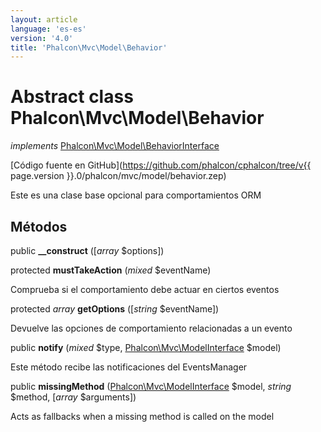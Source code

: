```yaml
---
layout: article
language: 'es-es'
version: '4.0'
title: 'Phalcon\Mvc\Model\Behavior'
---
```

# Abstract class **Phalcon\Mvc\Model\Behavior**

*implements* [Phalcon\Mvc\Model\BehaviorInterface](Phalcon_Mvc_Model_BehaviorInterface)

[Código fuente en GitHub](https://github.com/phalcon/cphalcon/tree/v{{ page.version }}.0/phalcon/mvc/model/behavior.zep)

Este es una clase base opcional para comportamientos ORM

## Métodos

public **__construct** ([*array* $options])

protected **mustTakeAction** (*mixed* $eventName)

Comprueba si el comportamiento debe actuar en ciertos eventos

protected *array* **getOptions** ([*string* $eventName])

Devuelve las opciones de comportamiento relacionadas a un evento

public **notify** (*mixed* $type, [Phalcon\Mvc\ModelInterface](Phalcon_Mvc_ModelInterface) $model)

Este método recibe las notificaciones del EventsManager

public **missingMethod** ([Phalcon\Mvc\ModelInterface](Phalcon_Mvc_ModelInterface) $model, *string* $method, [*array* $arguments])

Acts as fallbacks when a missing method is called on the model